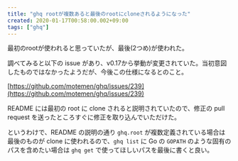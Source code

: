 ```yaml
---
title: "ghq rootが複数あると最後のrootにcloneされるようになった"
created: 2020-01-17T00:58:00.002+09:00
tags: ["ghq"]
---
```

最初のrootが使われると思っていたが、最後(2つめ)が使われた。

調べてみると以下の issue があり、v0.17から挙動が変更されていた。当初意図したものではなかったようだが、今後この仕様になるとのこと。

[https://github.com/motemen/ghq/issues/239](https://github.com/motemen/ghq/issues/239)

README には最初の root に clone されると説明されていたので、修正の pull request を送ったところすぐに修正を取り込んでいただけた。

というわけで、README の説明の通り `ghq.root` が複数定義されている場合は最後のものが clone に使われるので、`ghq list` に Go の `GOPATH` のような固有のパスを含めたい場合は `ghq get` で使ってほしいパスを最後に書くと良い。
